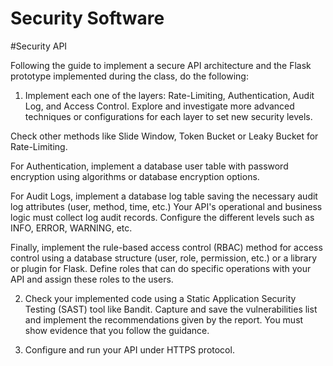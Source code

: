 # Security Software
#Security API

Following the guide to implement a secure API architecture and the Flask prototype implemented during the class, do the following: 

  

1) Implement each one of the layers: Rate-Limiting, Authentication, Audit Log, and Access Control. Explore and investigate more advanced techniques or configurations for each layer to set new security levels.  

Check other methods like Slide Window, Token Bucket or Leaky Bucket for Rate-Limiting. 

For Authentication, implement a database user table with password encryption using algorithms or database encryption options.  

For Audit Logs, implement a database log table saving the necessary audit log attributes (user, method, time, etc.) Your API's operational and business logic must collect log audit records. Configure the different levels such as INFO, ERROR, WARNING, etc. 

Finally, implement the rule-based access control (RBAC) method for access control using a database structure (user, role, permission, etc.) or a library or plugin for Flask. Define roles that can do specific operations with your API and assign these roles to the users. 

2) Check your implemented code using a Static Application Security Testing (SAST) tool like Bandit. Capture and save the vulnerabilities list and implement the recommendations given by the report. You must show evidence that you follow the guidance.    

3) Configure and run your API under HTTPS protocol.  
